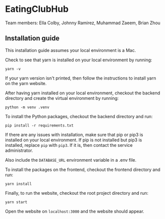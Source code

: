 # EatingClubHub

Team members: Ella Colby, Johnny Ramirez, Muhammad Zaeem, Brian Zhou

## Installation guide

This installation guide assumes your local environment is a Mac.

Check to see that yarn is installed on your local environment by running:

```
yarn -v
```

If your yarn version isn't printed, then follow the instructions to install yarn on the yarn website.

After having yarn installed on your local environment, checkout the backend directory and
create the virtual environment by running:
```
python -m venv .venv
```
To install the Python packages, checkout the backend directory and run:
```
pip install -r requirements.txt
```
If there are any issues with installation, make sure that pip or pip3 is installed on your local environment.
If pip is not installed but pip3 is installed, replace `pip` with `pip3`.
If it is, then contact the service administrator.

Also include the `DATABASE_URL` environment variable in a .env file.

To install the packages on the frontend, checkout the frontend directory and run:
```
yarn install
```

Finally, to run the website, checkout the root project directory and run:
```
yarn start
```
Open the website on `localhost:3000` and the website should appear.
